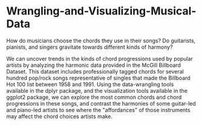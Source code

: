 # Wrangling-and-Visualizing-Musical-Data

How do musicians choose the chords they use in their songs? Do guitarists, pianists, and singers gravitate towards different kinds of harmony?

We can uncover trends in the kinds of chord progressions used by popular artists by analyzing the harmonic data provided in the McGill Billboard Dataset. This dataset includes professionally tagged chords for several hundred pop/rock songs representative of singles that made the Billboard Hot 100 list between 1958 and 1991. Using the data-wrangling tools available in the dplyr package, and the visualization tools available in the ggplot2 package, we can explore the most common chords and chord progressions in these songs, and contrast the harmonies of some guitar-led and piano-led artists to see where the "affordances" of those instruments may affect the chord choices artists make.
